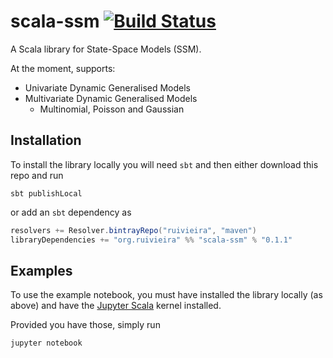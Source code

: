 # scala-ssm [![Build Status](https://travis-ci.org/ruivieira/scala-ssm.svg?branch=master)](https://travis-ci.org/ruivieira/scala-ssm)

A Scala library for State-Space Models (SSM).

At the moment, supports:

 - Univariate Dynamic Generalised Models
 - Multivariate Dynamic Generalised Models
   - Multinomial, Poisson and Gaussian

## Installation

To install the library locally you will need `sbt` and then either download
this repo and run

```
sbt publishLocal
```
or add an `sbt` dependency as
```scala
resolvers += Resolver.bintrayRepo("ruivieira", "maven")
libraryDependencies += "org.ruivieira" %% "scala-ssm" % "0.1.1"
```

## Examples

To use the example notebook, you must have installed the library locally (as above) and have the [Jupyter Scala](https://github.com/jupyter-scala/jupyter-scala) kernel installed.

Provided you have those, simply run

```
jupyter notebook
```
